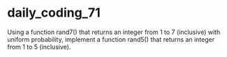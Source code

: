 # daily_coding_71

Using a function rand7() that returns an integer from 1 to 7 (inclusive) with uniform probability, implement a function rand5() that returns an integer from 1 to 5 (inclusive).
